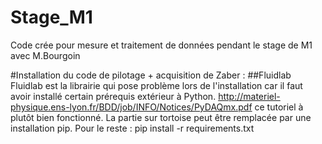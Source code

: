 # Stage_M1
Code crée pour mesure et traitement de données pendant le stage de M1 avec M.Bourgoin


#Installation du code de pilotage + acquisition de Zaber :
##Fluidlab
Fluidlab est la librairie qui pose problème lors de l'installation car il faut avoir installé certain prérequis extérieur à Python.
http://materiel-physique.ens-lyon.fr/BDD/job/INFO/Notices/PyDAQmx.pdf ce tutoriel à plutôt bien fonctionné. La partie sur tortoise peut être remplacée par une installation pip.
Pour le reste :
pip install -r requirements.txt
